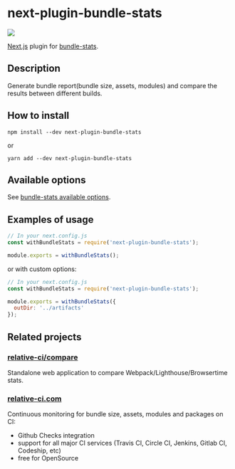 # next-plugin-bundle-stats

[![](https://img.shields.io/npm/v/next-plugin-bundle-stats.svg)](https://www.npmjs.com/package/next-plugin-bundle-stats)

[Next.js](https://nextjs.org) plugin for [bundle-stats](https://github.com/relative-ci/bundle-stats/tree/master/packages/bundle-stats).

## Description

Generate bundle report(bundle size, assets, modules) and compare the results between different builds.

## How to install

```shell
npm install --dev next-plugin-bundle-stats
```

or

```shell
yarn add --dev next-plugin-bundle-stats
```

## Available options

See [bundle-stats available options](https://github.com/relative-ci/bundle-stats/tree/master/packages/bundle-stats#bundlestatswebpackpluginoptions).

## Examples of usage

```js
// In your next.config.js
const withBundleStats = require('next-plugin-bundle-stats');

module.exports = withBundleStats();
```

or with custom options:
```js
// In your next.config.js
const withBundleStats = require('next-plugin-bundle-stats');

module.exports = withBundleStats({
  outDir: '../artifacts'
});
```

## Related projects

### [relative-ci/compare](https://compare.relative-ci.com)

Standalone web application to compare Webpack/Lighthouse/Browsertime stats.

### [relative-ci.com](https://relative-ci.com)

Continuous monitoring for bundle size, assets, modules and packages on CI:
- Github Checks integration
- support for all major CI services (Travis CI, Circle CI, Jenkins, Gitlab CI, Codeship, etc)
- free for OpenSource
